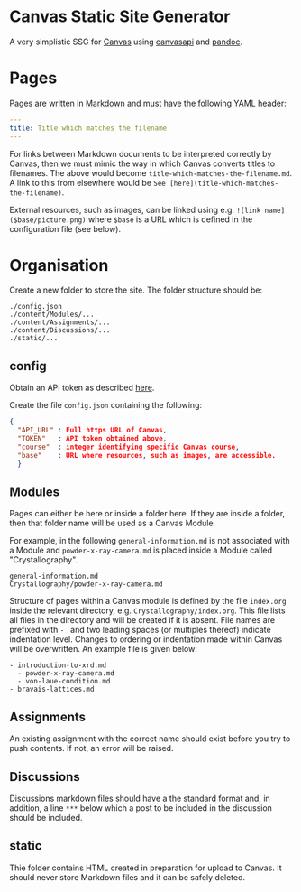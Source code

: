 # Canvas Static Site Generator

A very simplistic SSG for [Canvas](https://www.instructure.com/) using [canvasapi](https://canvasapi.readthedocs.io/en/stable/getting-started.html) and [pandoc](https://pandoc.org/).

# Pages

Pages are written in [Markdown](https://www.markdownguide.org/getting-started/) and must have the following [YAML](https://en.wikipedia.org/wiki/YAML) header:

```yaml
---
title: Title which matches the filename
---
```

For links between Markdown documents to be interpreted correctly by Canvas, then we must mimic the way in which Canvas converts titles to filenames.  The above would become `title-which-matches-the-filename.md`.  A link to this from elsewhere would be `See [here](title-which-matches-the-filename)`.

External resources, such as images, can be linked using e.g. `![link name]($base/picture.png)` where `$base` is a URL which is defined in the configuration file (see below).

# Organisation

Create a new folder to store the site.  The folder structure should be:

```
./config.json
./content/Modules/...
./content/Assignments/...
./content/Discussions/...
./static/...
```

## config

Obtain an API token as described [here](https://community.canvaslms.com/t5/Admin-Guide/How-do-I-obtain-an-API-access-token-in-the-Canvas-Data-Portal/ta-p/157).

Create the file `config.json` containing the following:

```json
{
  "API_URL" : Full https URL of Canvas,
  "TOKEN"   : API token obtained above,
  "course"  : integer identifying specific Canvas course,
  "base"    : URL where resources, such as images, are accessible.
  }
```

## Modules

Pages can either be here or inside a folder here.  If they are inside a folder, then that folder name will be used as a Canvas Module.

For example, in the following `general-information.md` is not associated with a Module and `powder-x-ray-camera.md` is placed inside a Module called "Crystallography".

```
general-information.md
Crystallography/powder-x-ray-camera.md
```

Structure of pages within a Canvas module is defined by the file `index.org` inside the relevant directory, e.g. `Crystallography/index.org`.  This file lists all files in the directory and will be created if it is absent.  File names are prefixed with `- ` and two leading spaces (or multiples thereof) indicate indentation level. Changes to ordering or indentation made within Canvas will be overwritten.  An example file is given below:

```
- introduction-to-xrd.md
  - powder-x-ray-camera.md
  - von-laue-condition.md
- bravais-lattices.md
```

## Assignments

An existing assignment with the correct name should exist before you try to push contents.  If not, an error will be raised.

## Discussions

Discussions markdown files should have a the standard format and, in addition, a line `***` below which a post to be included in the discussion should be included.

## static

Thie folder contains HTML created in preparation for upload to Canvas.  It should never store Markdown files and it can be safely deleted.

